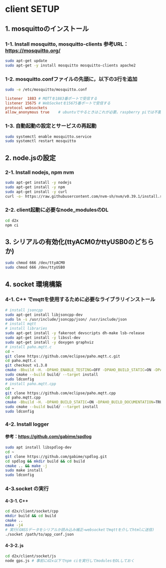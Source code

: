 # client SETUP
## 1. mosquittoのインストール
### 1-1. Install mosquitto, mosquitto-clients  参考URL：https://mosquitto.org/
```bash
sudo apt-get update
sudo apt-get -y install mosquitto mosquitto-clients apache2
```

### 1-2. mosquitto.confファイルの先頭に，以下の3行を追加
```bash
sudo -e /etc/mosquitto/mosquitto.conf
```

```conf
listener  1883 # MQTTを1883番ポートで受信する
listener 15675 # WebSocketを15675番ポートで受信する
protocol websockets
allow_anonymous true    # ubuntuでやるときはこれが必要。raspberry piでは不要だった。
```

### 1-3. 自動起動の設定とサービスの再起動
```bash
sudo systemctl enable mosquitto.service
sudo systemctl restart mosquitto
```

## 2. node.jsの設定
### 2-1. Install nodejs, npm nvm
```bash
sudo apt-get install -y nodejs
sudo apt-get install -y npm
sudo apt-get install -y curl
curl -o- https://raw.githubusercontent.com/nvm-sh/nvm/v0.39.1/install.sh | bash
```

### 2-2. client起動に必要なnode_modulesのDL
```bash
cd d2x
npm ci
```

## 3. シリアルの有効化(ttyACM0かttyUSB0のどちらか)
```bash
sudo chmod 666 /dev/ttyACM0
sudo chmod 666 /dev/ttyUSB0
```

## 4. socket 環境構築
### 4-1. C++ でmqttを使用するために必要なライブラリインストール
```bash
# install jsoncpp
sudo apt-get install libjsoncpp-dev
sudo ln -s /usr/include/jsoncpp/json/ /usr/include/json
# install mqtt
# install libraries
sudo apt-get install -y fakeroot devscripts dh-make lsb-release
sudo apt-get install -y libssl-dev
sudo apt-get install -y doxygen graphviz
# install paho.mqtt.c
cd ~
git clone https://github.com/eclipse/paho.mqtt.c.git
cd paho.mqtt.c
git checkout v1.3.8
cmake -Bbuild -H. -DPAHO_ENABLE_TESTING=OFF -DPAHO_BUILD_STATIC=ON -DPAHO_WITH_SSL=ON -DPAHO_HIGH_PERFORMANCE=ON
sudo cmake --build build/ --target install
sudo ldconfig
# install paho.mqtt.cpp
cd ~
git clone https://github.com/eclipse/paho.mqtt.cpp
cd paho.mqtt.cpp
cmake -Bbuild -H. -DPAHO_BUILD_STATIC=ON -DPAHO_BUILD_DOCUMENTATION=TRUE -DPAHO_BUILD_SAMPLES=TRUE
sudo cmake --build build/ --target install
sudo ldconfig
```

### 4-2. Install logger
#### 参考：https://github.com/gabime/spdlog
```bash
sudo apt install libspdlog-dev
cd ~
git clone https://github.com/gabime/spdlog.git
cd spdlog && mkdir build && cd build
cmake .. && make -j
sudo make install
sudo ldconfig
```

### 4-3.socket の実行
#### 4-3-1. C++
```bash
cd d2x/client/socket/cpp
mkdir build && cd build
cmake ..
make -j4
# 実行(GNSSデータをシリアルか読み込み補正→websocketでmqttを介してhtmlに送信)
./socket /path/to/app_conf.json
```

#### 4-3-2. js
```bash
cd d2x/client/socket/js
node gps.js # 事前にd2x以下でnpm ciを実行してmodulesをDLしておく
```
